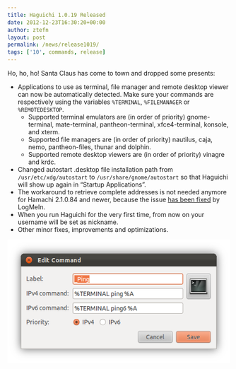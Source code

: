 ```yaml
---
title: Haguichi 1.0.19 Released
date: 2012-12-23T16:30:20+00:00
author: ztefn
layout: post
permalink: /news/release1019/
tags: ['10', commands, release]
---
```

Ho, ho, ho! Santa Claus has come to town and dropped some presents:

  * Applications to use as terminal, file manager and remote desktop viewer can now be automatically detected. Make sure your commands are respectively using the variables `%TERMINAL`, `%FILEMANAGER` or `%REMOTEDESKTOP`. 
      * Supported terminal emulators are (in order of priority) gnome-terminal, mate-terminal, pantheon-terminal, xfce4-terminal, konsole, and xterm.
      * Supported file managers are (in order of priority) nautilus, caja, nemo, pantheon-files, thunar and dolphin.
      * Supported remote desktop viewers are (in order of priority) vinagre and krdc.
  * Changed autostart .desktop file installation path from `/usr/etc/xdg/autostart` to `/usr/share/gnome/autostart` so that Haguichi will show up again in &#8220;Startup Applications&#8221;.
  * The workaround to retrieve complete addresses is not needed anymore for Hamachi 2.1.0.84 and newer, because the issue <a title="Hamachi Release Notes" href="http://help.logmein.com/SelfServiceReleaseNote?product=lmihamachi2" target="_blank">has been fixed</a> by LogMeIn.
  * When you run Haguichi for the very first time, from now on your username will be set as nickname.
  * Other minor fixes, improvements and optimizations.

<img class="aligncenter" title="Command Variables" src="/resources/1019-command-variables.png" alt="" width="532" height="280" />
